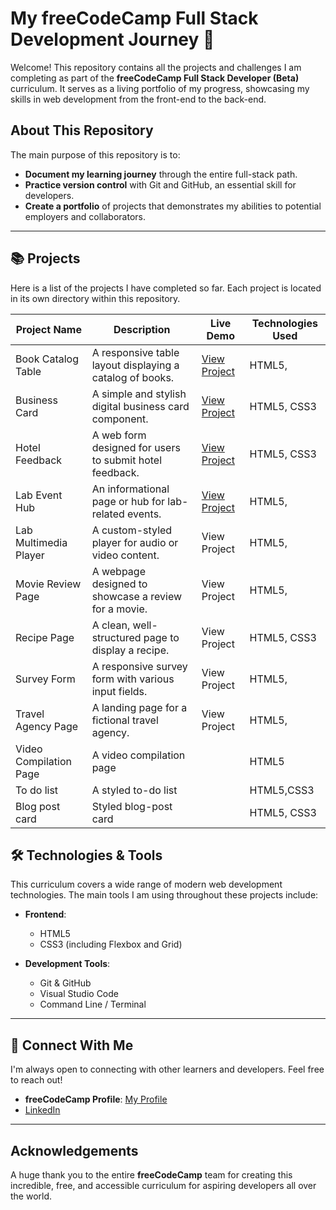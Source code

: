 # My freeCodeCamp Full Stack Development Journey 🚀

Welcome! This repository contains all the projects and challenges I am completing as part of the **freeCodeCamp Full Stack Developer (Beta)** curriculum. It serves as a living portfolio of my progress, showcasing my skills in web development from the front-end to the back-end.

## About This Repository

The main purpose of this repository is to:
* **Document my learning journey** through the entire full-stack path.
* **Practice version control** with Git and GitHub, an essential skill for developers.
* **Create a portfolio** of projects that demonstrates my abilities to potential employers and collaborators.

---

## 📚 Projects

Here is a list of the projects I have completed so far. Each project is located in its own directory within this repository.

| Project Name                      | Description                                                  | Live Demo                               | Technologies Used     |
| --------------------------------- | ------------------------------------------------------------ | --------------------------------------- | --------------------- |
|Book Catalog Table	                |A responsive table layout displaying a catalog of books.	   |[View Project](http://127.0.0.1:5500/index.html)	                         |HTML5,             |
|Business Card	                    |A simple and stylish digital business card component. 	       |[View Project](http://127.0.0.1:5500/index.html)                         |HTML5, CSS3
|Hotel Feedback	                    |A web form designed for users to submit hotel feedback.	   |[View Project](http://127.0.0.1:5500/index.html)	                         |HTML5, CSS3
|Lab Event Hub	                    |An informational page or hub for lab-related events.	       |[View Project](http://127.0.0.1:5500/FreeCodeCampSurvey.html)	                         |HTML5,
|Lab Multimedia Player	            |A custom-styled player for audio or video content.	           |View Project	                         |HTML5,  
|Movie Review Page	                |A webpage designed to showcase a review for a movie.	       |View Project	                         |HTML5, 
|Recipe Page	                    |A clean, well-structured page to display a recipe.	           |View Project	                         |HTML5, CSS3
|Survey Form	                    |A responsive survey form with various input fields.	       |View Project	                         |HTML5, 
|Travel Agency Page	                |A landing page for a fictional travel agency.	               |View Project	                         |HTML5, 
|Video Compilation Page | A video compilation page | |HTML5
To do list |A styled to-do list |  |HTML5,CSS3
|Blog post card | Styled blog-post card| |HTML5, CSS3


## 🛠️ Technologies & Tools

This curriculum covers a wide range of modern web development technologies. The main tools I am using throughout these projects include:

* **Frontend**:
    * HTML5
    * CSS3 (including Flexbox and Grid)
   

* **Development Tools**:
    * Git & GitHub
    * Visual Studio Code
    * Command Line / Terminal

---

## 🔗 Connect With Me

I'm always open to connecting with other learners and developers. Feel free to reach out!

* **freeCodeCamp Profile**: [My Profile](https://www.freecodecamp.org/njihallecho-nkwenti)
*  [LinkedIn](www.linkedin.com/in/nji-halle-cho-nkwenti-2b0a29334e])

---

## Acknowledgements

A huge thank you to the entire **freeCodeCamp** team for creating this incredible, free, and accessible curriculum for aspiring developers all over the world.
